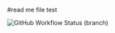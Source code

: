#read me file
test

![GitHub Workflow Status (branch)](https://img.shields.io/github/actions/workflow/status/tormad1/sem/main.yml?branch=main)